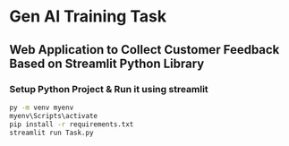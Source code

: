 # Gen AI Training Task

## Web Application to Collect Customer Feedback Based on Streamlit Python Library

### Setup Python Project & Run it using streamlit

```sh
py -m venv myenv
myenv\Scripts\activate
pip install -r requirements.txt
streamlit run Task.py
